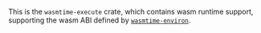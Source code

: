 This is the `wasmtime-execute` crate, which contains wasm runtime support,
supporting the wasm ABI defined by [`wasmtime-environ`].

[`wasmtime-environ`]: https://crates.io/crates/wasmtime-environ
